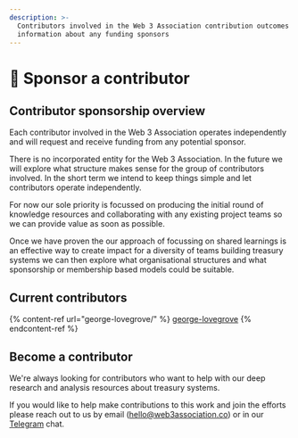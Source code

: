 ```yaml
---
description: >-
  Contributors involved in the Web 3 Association contribution outcomes with any
  information about any funding sponsors
---
```


# 💚 Sponsor a contributor

## Contributor sponsorship overview

Each contributor involved in the Web 3 Association operates independently and will request and receive funding from any potential sponsor.

There is no incorporated entity for the Web 3 Association. In the future we will explore what structure makes sense for the group of contributors involved. In the short term we intend to keep things simple and let contributors operate independently.

For now our sole priority is focussed on producing the initial round of knowledge resources and collaborating with any existing project teams so we can provide value as soon as possible.

Once we have proven the our approach of focussing on shared learnings is an effective way to create impact for a diversity of teams building treasury systems we can then explore what organisational structures and what sponsorship or membership based models could be suitable.&#x20;



## Current contributors

{% content-ref url="george-lovegrove/" %}
[george-lovegrove](george-lovegrove/)
{% endcontent-ref %}



## Become a contributor

We're always looking for contributors who want to help with our deep research and analysis resources about treasury systems.

If you would like to help make contributions to this work and join the efforts please reach out to us by email (hello@web3association.co) or in our [Telegram](https://t.me/W3Association) chat.
